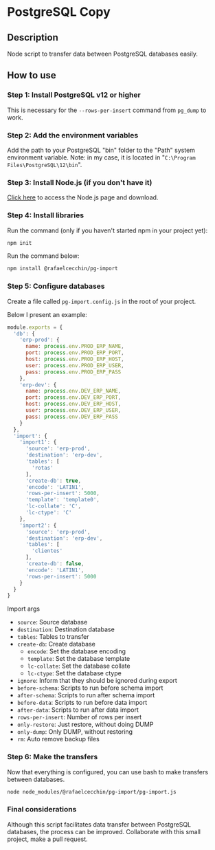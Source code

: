 # PostgreSQL Copy

## Description
Node script to transfer data between PostgreSQL databases easily.

## How to use

### Step 1: Install PostgreSQL v12 or higher

This is necessary for the `--rows-per-insert` command from `pg_dump` to work.

### Step 2: Add the environment variables

Add the path to your PostgreSQL "bin" folder to the "Path" system environment variable.
Note: in my case, it is located in "`C:\Program Files\PostgreSQL\12\bin`".

### Step 3: Install Node.js (if you don't have it)

[Click here](https://nodejs.org/en) to access the Node.js page and download.

### Step 4: Install libraries

Run the command (only if you haven't started npm in your project yet):

```bash
npm init
```

Run the command below:

```bash
npm install @rafaelcecchin/pg-import
```

### Step 5: Configure databases

Create a file called `pg-import.config.js` in the root of your project.

Below I present an example:

```javascript
module.exports = {
  'db': {
    'erp-prod': {
      name: process.env.PROD_ERP_NAME,
      port: process.env.PROD_ERP_PORT,
      host: process.env.PROD_ERP_HOST,
      user: process.env.PROD_ERP_USER,
      pass: process.env.PROD_ERP_PASS
    },
    'erp-dev': {
      name: process.env.DEV_ERP_NAME,
      port: process.env.DEV_ERP_PORT,
      host: process.env.DEV_ERP_HOST,
      user: process.env.DEV_ERP_USER,
      pass: process.env.DEV_ERP_PASS
    }
  },
  'import': {
    'import1': {
      'source': 'erp-prod',
      'destination': 'erp-dev',
      'tables': [
        'rotas'
      ],
      'create-db': true,
      'encode': 'LATIN1',
      'rows-per-insert': 5000,
      'template': 'template0',
      'lc-collate': 'C',
      'lc-ctype': 'C'
    },
    'import2': {
      'source': 'erp-prod',
      'destination': 'erp-dev',
      'tables': [
        'clientes'
      ],
      'create-db': false,
      'encode': 'LATIN1',
      'rows-per-insert': 5000
    }
  }
}
```

Import args
- `source`: Source database
- `destination`: Destination database
- `tables`: Tables to transfer
- `create-db`: Create database
  - `encode`: Set the database encoding
  - `template`: Set the database template
  - `lc-collate`: Set the database collate
  - `lc-ctype`: Set the database ctype
- `ignore`: Inform that they should be ignored during export
- `before-schema`: Scripts to run before schema import
- `after-schema`: Scripts to run after schema import
- `before-data`: Scripts to run before data import
- `after-data`: Scripts to run after data import
- `rows-per-insert`: Number of rows per insert
- `only-restore`: Just restore, without doing DUMP
- `only-dump`: Only DUMP, without restoring
- `rm`: Auto remove backup files

### Step 6: Make the transfers

Now that everything is configured, you can use bash to make transfers between databases.

```bash
node node_modules/@rafaelcecchin/pg-import/pg-import.js
```

### Final considerations

Although this script facilitates data transfer between PostgreSQL databases, the process can be improved.
Collaborate with this small project, make a pull request.